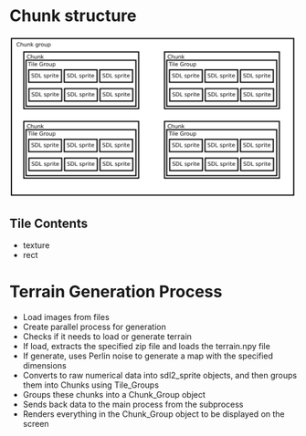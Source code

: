 <h1>Chunk structure</h1>

![Layers diagram](https://github.com/chromegism/iso-game-revised/blob/master/readmedata/LayersDiagram.png)

<h2>Tile Contents</h2>

<ul>
    <li>texture</li>
    <li>rect</li>
</ul>

<h1>Terrain Generation Process</h1>

<ul>
    <li>Load images from files</li>
    <li>Create parallel process for generation</li>
    <li>Checks if it needs to load or generate terrain</li>
    <li>If load, extracts the specified zip file and loads the terrain.npy file</li>
    <li>If generate, uses Perlin noise to generate a map with the specified dimensions</li>
    <li>Converts to raw numerical data into sdl2_sprite objects, and then groups them into Chunks using Tile_Groups</li>
    <li>Groups these chunks into a Chunk_Group object</li>
    <li>Sends back data to the main process from the subprocess</li>
    <li>Renders everything in the Chunk_Group object to be displayed on the screen</li>
</ul>